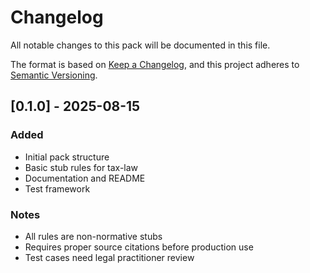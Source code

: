 # Changelog

All notable changes to this pack will be documented in this file.

The format is based on [Keep a Changelog](https://keepachangelog.com/en/1.0.0/),
and this project adheres to [Semantic Versioning](https://semver.org/spec/v2.0.0.html).

## [0.1.0] - 2025-08-15

### Added
- Initial pack structure
- Basic stub rules for tax-law
- Documentation and README
- Test framework

### Notes
- All rules are non-normative stubs
- Requires proper source citations before production use
- Test cases need legal practitioner review
